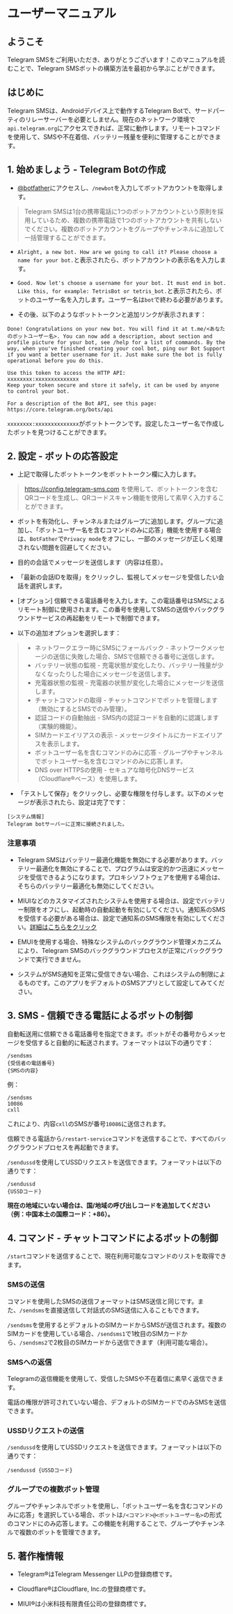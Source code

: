 # ユーザーマニュアル

## ようこそ

Telegram SMSをご利用いただき、ありがとうございます！このマニュアルを読むことで、Telegram SMSボットの構築方法を最初から学ぶことができます。

## はじめに

Telegram SMSは、Androidデバイス上で動作するTelegram Botで、サードパーティのリレーサーバーを必要としません。現在のネットワーク環境で`api.telegram.org`にアクセスできれば、正常に動作します。リモートコマンドを使用して、SMSや不在着信、バッテリー残量を便利に管理することができます。

## 1. 始めましょう - Telegram Botの作成

* [@botfather](https://t.me/botfather)にアクセスし、`/newbot`を入力してボットアカウントを取得します。

> Telegram SMSは1台の携帯電話に1つのボットアカウントという原則を採用しているため、複数の携帯電話で1つのボットアカウントを共有しないでください。複数のボットアカウントをグループやチャンネルに追加して一括管理することができます。

* `Alright, a new bot. How are we going to call it? Please choose a name for your bot.`と表示されたら、ボットアカウントの表示名を入力します。

* `Good. Now let's choose a username for your bot. It must end in bot. Like this, for example: TetrisBot or tetris_bot.`と表示されたら、ボットのユーザー名を入力します。ユーザー名は`bot`で終わる必要があります。

* その後、以下のようなボットトークンと追加リンクが表示されます：

```
Done! Congratulations on your new bot. You will find it at t.me/<あなたのボットユーザー名>. You can now add a description, about section and profile picture for your bot, see /help for a list of commands. By the way, when you've finished creating your cool bot, ping our Bot Support if you want a better username for it. Just make sure the bot is fully operational before you do this.

Use this token to access the HTTP API:
xxxxxxxx:xxxxxxxxxxxxxx
Keep your token secure and store it safely, it can be used by anyone to control your bot.

For a description of the Bot API, see this page: https://core.telegram.org/bots/api
```

`xxxxxxxx:xxxxxxxxxxxxxx`がボットトークンです。設定したユーザー名で作成したボットを見つけることができます。

## 2. 設定 - ボットの応答設定

* 上記で取得したボットトークンをボットトークン欄に入力します。

> https://config.telegram-sms.com を使用して、ボットトークンを含むQRコードを生成し、QRコードスキャン機能を使用して素早く入力することができます。

* ボットを有効化し、チャンネルまたはグループに追加します。グループに追加し、「ボットユーザー名を含むコマンドのみに応答」機能を使用する場合は、`BotFather`で`Privacy mode`をオフにし、一部のメッセージが正しく処理されない問題を回避してください。

* 目的の会話でメッセージを送信します（内容は任意）。

* 「最新の会話IDを取得」をクリックし、監視してメッセージを受信したい会話を選択します。

* [オプション] 信頼できる電話番号を入力します。この電話番号はSMSによるリモート制御に使用されます。この番号を使用してSMSの送信やバックグラウンドサービスの再起動をリモートで制御できます。

* 以下の追加オプションを選択します：

>* ネットワークエラー時にSMSにフォールバック - ネットワークメッセージの送信に失敗した場合、SMSで信頼できる番号に送信します。
>* バッテリー状態の監視 - 充電状態が変化したり、バッテリー残量が少なくなったりした場合にメッセージを送信します。
>* 充電器状態の監視 - 充電器の状態が変化した場合にメッセージを送信します。
>* チャットコマンドの取得 - チャットコマンドでボットを管理します（無効にするとSMSでのみ管理）。
>* 認証コードの自動抽出 - SMS内の認証コードを自動的に認識します（実験的機能）。
>* SIMカードエイリアスの表示 - メッセージタイトルにカードエイリアスを表示します。
>* ボットユーザー名を含むコマンドのみに応答 - グループやチャンネルでボットユーザー名を含むコマンドのみに応答します。
>* DNS over HTTPSの使用 - セキュアな暗号化DNSサービス（Cloudflare®ベース）を使用します。

* 「テストして保存」をクリックし、必要な権限を付与します。以下のメッセージが表示されたら、設定は完了です：

```
[システム情報]
Telegram botサーバーに正常に接続されました。
```

### 注意事項
* Telegram SMSはバッテリー最適化機能を無効にする必要があります。バッテリー最適化を無効にすることで、プログラムは安定的かつ迅速にメッセージを受信できるようになります。プロキシソフトウェアを使用する場合は、そちらのバッテリー最適化も無効にしてください。

* MIUIなどのカスタマイズされたシステムを使用する場合は、設定でバッテリー制限をオフにし、起動時の自動起動を有効にしてください。通知系のSMSを受信する必要がある場合は、設定で通知系のSMS権限を有効にしてください。[詳細はこちらをクリック](https://telegram-sms.com/ja_jp/Q&A.html#%E4%B8%80%E8%88%AC%E7%9A%84%E3%81%AAsms%E3%81%AF%E5%8F%97%E4%BF%A1%E3%81%A6%E3%82%99%E3%81%8D%E3%81%BE%E3%81%99%E3%81%8B%E3%82%99%E3%80%81%E8%AA%8D%E8%A8%BC%E3%82%B3%E3%83%BC%E3%83%88%E3%82%99%E3%82%92%E5%90%AB%E3%82%80sms%E3%81%AF%E5%8F%97%E4%BF%A1%E3%81%A6%E3%82%99%E3%81%8D%E3%81%BE%E3%81%9B%E3%82%93)

* EMUIを使用する場合、特殊なシステムのバックグラウンド管理メカニズムにより、Telegram SMSのバックグラウンドプロセスが正常にバックグラウンドで実行できません。

* システムがSMS通知を正常に受信できない場合、これはシステムの制限によるものです。このアプリをデフォルトのSMSアプリとして設定してみてください。

## 3. SMS - 信頼できる電話によるボットの制御

自動転送用に信頼できる電話番号を指定できます。ボットがその番号からメッセージを受信すると自動的に転送されます。フォーマットは以下の通りです：

```
/sendsms
{受信者の電話番号}
{SMSの内容}
```

例：

```
/sendsms
10086
cxll
```

これにより、内容`cxll`のSMSが番号`10086`に送信されます。

信頼できる電話から`/restart-service`コマンドを送信することで、すべてのバックグラウンドプロセスを再起動できます。

`/sendussd`を使用してUSSDリクエストを送信できます。フォーマットは以下の通りです：

```
/sendussd
{USSDコード}
```

**現在の地域にいない場合は、国/地域の呼び出しコードを追加してください（例：中国本土の国際コード：+86）。**

## 4. コマンド - チャットコマンドによるボットの制御

`/start`コマンドを送信することで、現在利用可能なコマンドのリストを取得できます。

### SMSの送信

コマンドを使用したSMSの送信フォーマットはSMS送信と同じです。また、`/sendsms`を直接送信して対話式のSMS送信に入ることもできます。

`/sendsms`を使用するとデフォルトのSIMカードからSMSが送信されます。複数のSIMカードを使用している場合、`/sendsms1`で1枚目のSIMカードから、`/sendsms2`で2枚目のSIMカードから送信できます（利用可能な場合）。

### SMSへの返信

Telegramの返信機能を使用して、受信したSMSや不在着信に素早く返信できます。

電話の権限が許可されていない場合、デフォルトのSIMカードでのみSMSを送信できます。

### USSDリクエストの送信

`/sendussd`を使用してUSSDリクエストを送信できます。フォーマットは以下の通りです：

```
/sendussd {USSDコード}
```

### グループでの複数ボット管理

グループやチャンネルでボットを使用し、「ボットユーザー名を含むコマンドのみに応答」を選択している場合、ボットは`/<コマンド>@<ボットユーザー名>`の形式のコマンドにのみ応答します。この機能を利用することで、グループやチャンネルで複数のボットを管理できます。

## 5. 著作権情報

- Telegram®はTelegram Messenger LLPの登録商標です。

- Cloudflare®はCloudflare, Inc.の登録商標です。

- MIUI®は小米科技有限責任公司の登録商標です。